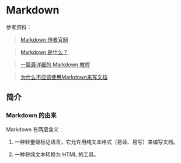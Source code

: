 # Markdown

参考资料：

> [Markdown 作者官网](https://daringfireball.net/projects/markdown/)

> [Markdown 是什么？](https://mp.weixin.qq.com/s/q6C-XOW9peMPTjFRVHJw4A)

> [一篇最详细的 Markdown 教程](https://mp.weixin.qq.com/s/BfpGnJtEVPGJIOXo0PV8Hw)

> [为什么不应该使用Markdown来写文档](https://mp.weixin.qq.com/s/IwnLE-rX2wlfCAW8tDSRFg)

## 简介

### Markdown 的由来

Markdown 有两层含义：

1. 一种轻量级标记语言，它允许用纯文本格式（易读、易写）来编写文档。

2. 一种将纯文本转换为 HTML 的工具。

